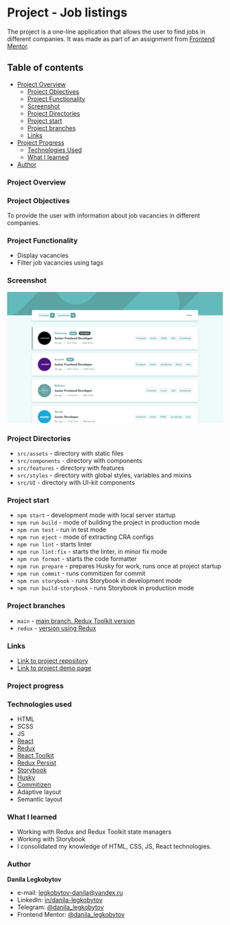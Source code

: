 # Project - Job listings

The project is a one-line application that allows the user to find jobs in different companies. It was made as part of an assignment from [Frontend Mentor](https://www.frontendmentor.io).

## Table of contents

- [Project Overview](#project-overview)
  - [Project Objectives](#project-objectives)
  - [Project Functionality](#project-functionality)
  - [Screenshot](#screenshot)
  - [Project Directories](#project-directories)
  - [Project start](#project-start)
  - [Project branches](#project-branches)
  - [Links](#links)
- [Project Progress](#project-progress)
  - [Technologies Used](#technologies-used)
  - [What I learned](#what-i-learned)
- [Author](#author)

### Project Overview

### Project Objectives

To provide the user with information about job vacancies in different companies.

### Project Functionality

- Display vacancies
- Filter job vacancies using tags

### Screenshot

![Home page screenshot](./screenshot/jl-1.png)

### Project Directories

- `src/assets` - directory with static files
- `src/components` - directory with components
- `src/features` - directory with features
- `src/styles` - directory with global styles, variables and mixins
- `src/UI` - directory with UI-kit components

### Project start

- `npm start` - development mode with local server startup
- `npm run build` - mode of building the project in production mode
- `npm run test` - run in test mode
- `npm run eject` - mode of extracting CRA configs
- `npm run lint` - starts linter
- `npm run lint:fix` - starts the linter, in minor fix mode
- `npm run format` - starts the code formatter
- `npm run prepare` - prepares Husky for work, runs once at project startup
- `npm run commit` - runs commitizen for commit
- `npm run storybook` - runs Storybook in development mode
- `npm run build-storybook` - runs Storybook in production mode

### Project branches

- `main` - [main branch. Redux Toolkit version](https://github.com/Bjorn86/fm-job-listings/tree/main)
- `redux` - [version using Redux](https://github.com/Bjorn86/fm-job-listings/tree/redux)

### Links

- [Link to project repository](https://github.com/Bjorn86/fm-job-listings)
- [Link to project demo page](https://bjorn86.github.io/fm-job-listings/)

### Project progress

### Technologies used

- HTML
- SCSS
- JS
- [React](https://react.dev/)
- [Redux](https://redux.js.org/)
- [React Toolkit](https://redux-toolkit.js.org/)
- [Redux Persist](https://www.npmjs.com/package/redux-persist)
- [Storybook](https://storybook.js.org/)
- [Husky](https://typicode.github.io/husky/)
- [Commitizen](https://commitizen-tools.github.io/commitizen/)
- Adaptive layout
- Semantic layout

### What I learned

- Working with Redux and Redux Toolkit state managers
- Working with Storybook
- I consolidated my knowledge of HTML, CSS, JS, React technologies.

### Author

**Danila Legkobytov**

- e-mail: [legkobytov-danila@yandex.ru](mailto:legkobytov-danila@yandex.ru)
- LinkedIn: [in/danila-legkobytov](https://www.linkedin.com/in/danila-legkobytov/)
- Telegram: [@danila_legkobytov](https://t.me/danila_legkobytov)
- Frontend Mentor: [@danila_legkobytov](https://www.frontendmentor.io/profile/Bjorn86)
